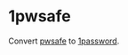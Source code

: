 # 1pwsafe

Convert [pwsafe][] to [1password][].

[pwsafe]: http://pwsafe.info/
[1password]: https://agilebits.com/onepassword
